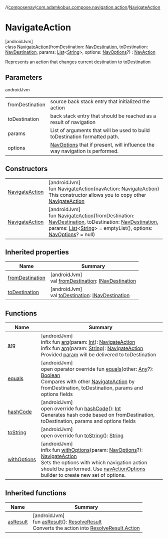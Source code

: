 //[composenav](../../../index.md)/[com.adamkobus.compose.navigation.action](../index.md)/[NavigateAction](index.md)

# NavigateAction

[androidJvm]\
class [NavigateAction](index.md)(fromDestination: [NavDestination](../../com.adamkobus.compose.navigation.destination/-nav-destination/index.md), toDestination: [NavDestination](../../com.adamkobus.compose.navigation.destination/-nav-destination/index.md), params: [List](https://kotlinlang.org/api/latest/jvm/stdlib/kotlin.collections/-list/index.html)&lt;[String](https://kotlinlang.org/api/latest/jvm/stdlib/kotlin/-string/index.html)&gt;, options: [NavOptions](../-nav-options/index.md)?) : [NavAction](../-nav-action/index.md)

Represents an action that changes current destination to toDestination

## Parameters

androidJvm

| | |
|---|---|
| fromDestination | source back stack entry that initialized the action |
| toDestination | back stack entry that should be reached as a result of navigation |
| params | List of arguments that will be used to build toDestination formatted path. |
| options | [NavOptions](../-nav-options/index.md) that if present, will influence the way navigation is performed. |

## Constructors

| | |
|---|---|
| [NavigateAction](-navigate-action.md) | [androidJvm]<br>fun [NavigateAction](-navigate-action.md)(navAction: [NavigateAction](index.md))<br>This constructor allows you to copy other [NavigateAction](index.md) |
| [NavigateAction](-navigate-action.md) | [androidJvm]<br>fun [NavigateAction](-navigate-action.md)(fromDestination: [NavDestination](../../com.adamkobus.compose.navigation.destination/-nav-destination/index.md), toDestination: [NavDestination](../../com.adamkobus.compose.navigation.destination/-nav-destination/index.md), params: [List](https://kotlinlang.org/api/latest/jvm/stdlib/kotlin.collections/-list/index.html)&lt;[String](https://kotlinlang.org/api/latest/jvm/stdlib/kotlin/-string/index.html)&gt; = emptyList(), options: [NavOptions](../-nav-options/index.md)? = null) |

## Inherited properties

| Name | Summary |
|---|---|
| [fromDestination](../-nav-action/from-destination.md) | [androidJvm]<br>val [fromDestination](../-nav-action/from-destination.md): [INavDestination](../../com.adamkobus.compose.navigation.destination/-i-nav-destination/index.md) |
| [toDestination](../-nav-action/to-destination.md) | [androidJvm]<br>val [toDestination](../-nav-action/to-destination.md): [INavDestination](../../com.adamkobus.compose.navigation.destination/-i-nav-destination/index.md) |

## Functions

| Name | Summary |
|---|---|
| [arg](arg.md) | [androidJvm]<br>infix fun [arg](arg.md)(param: [Int](https://kotlinlang.org/api/latest/jvm/stdlib/kotlin/-int/index.html)): [NavigateAction](index.md)<br>infix fun [arg](arg.md)(param: [String](https://kotlinlang.org/api/latest/jvm/stdlib/kotlin/-string/index.html)): [NavigateAction](index.md)<br>Provided [param](arg.md) will be delivered to toDestination |
| [equals](equals.md) | [androidJvm]<br>open operator override fun [equals](equals.md)(other: [Any](https://kotlinlang.org/api/latest/jvm/stdlib/kotlin/-any/index.html)?): [Boolean](https://kotlinlang.org/api/latest/jvm/stdlib/kotlin/-boolean/index.html)<br>Compares with other [NavigateAction](index.md) by fromDestination, toDestination, params and options fields |
| [hashCode](hash-code.md) | [androidJvm]<br>open override fun [hashCode](hash-code.md)(): [Int](https://kotlinlang.org/api/latest/jvm/stdlib/kotlin/-int/index.html)<br>Generates hash code based on fromDestination, toDestination, params and options fields |
| [toString](to-string.md) | [androidJvm]<br>open override fun [toString](to-string.md)(): [String](https://kotlinlang.org/api/latest/jvm/stdlib/kotlin/-string/index.html) |
| [withOptions](with-options.md) | [androidJvm]<br>infix fun [withOptions](with-options.md)(param: [NavOptions](../-nav-options/index.md)?): [NavigateAction](index.md)<br>Sets the options with which navigation action should be performed. Use [navActionOptions](../nav-action-options.md) builder to create new set of options. |

## Inherited functions

| Name | Summary |
|---|---|
| [asResult](../-nav-action/as-result.md) | [androidJvm]<br>fun [asResult](../-nav-action/as-result.md)(): [ResolveResult](../../com.adamkobus.compose.navigation.intent/-resolve-result/index.md)<br>Converts the action into [ResolveResult.Action](../../com.adamkobus.compose.navigation.intent/-resolve-result/-action/index.md) |

